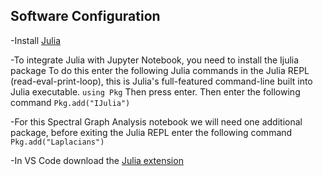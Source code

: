 ## Software Configuration
  -Install [Julia](https://julialang.org/downloads/)

  -To integrate Julia with Jupyter Notebook, you need to install the Ijulia package
    To do this enter the following Julia commands in the Julia REPL (read-eval-print-loop), this is Julia's full-featured command-line built into Julia executable.
    `using Pkg`
    Then press enter. Then enter the following command
    `Pkg.add("IJulia")`

  -For this Spectral Graph Analysis notebook we will need one additional package, before exiting the Julia REPL enter the following command
    `Pkg.add("Laplacians")`

  -In VS Code download the [Julia extension](https://marketplace.visualstudio.com/items?itemName=julialang.language-julia)